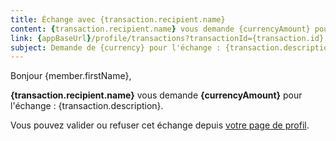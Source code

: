 ```yaml
---
title: Échange avec {transaction.recipient.name}
content: {transaction.recipient.name} vous demande {currencyAmount} pour l'échange : {transaction.description}
link: {appBaseUrl}/profile/transactions?transactionId={transaction.id}
subject: Demande de {currency} pour l'échange : {transaction.description}
---
```


Bonjour {member.firstName},

**{transaction.recipient.name}** vous demande **{currencyAmount}** pour l'échange : {transaction.description}.

Vous pouvez valider ou refuser cet échange depuis [votre page de profil]({appBaseUrl}/profile/transactions?transactionId={transaction.id}).
